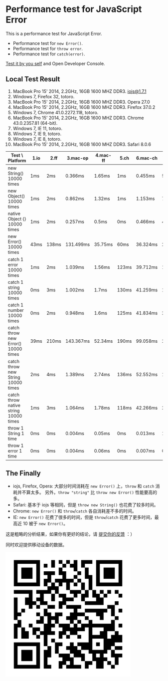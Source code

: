 
# Performance test for JavaScript Error

This is a performance test for JavaScript Error.

* Performance test for `new Error()`.
* Performance test for `throw error`.
* Performance test for `catch(error)`.

[Test it by you self](http://hotoo.me/perf-javascript-error/) and Open Developer Console.

## Local Test Result

1. MacBook Pro 15' 2014, 2.2GHz, 16GB 1600 MHZ DDR3. iojs@1.7.1
2. Windows 7, Firefox 32, totoro.
3. MacBook Pro 15' 2014, 2.2GHz, 16GB 1600 MHZ DDR3. Opera 27.0
4. MacBook Pro 15' 2014, 2.2GHz, 16GB 1600 MHZ DDR3. Firefox 37.0.2
5. Windows 7, Chrome 41.0.2272.118, totoro.
6. MacBook Pro 15' 2014, 2.2GHz, 16GB 1600 MHZ DDR3. Chrome 43.0.2357.81 (64-bit).
7. Windows 7, IE 11, totoro.
8. Windows 7, IE 9, totoro.
9. Windows 7, IE 8, totoro.
10. MacBook Pro 15' 2014, 2.2GHz, 16GB 1600 MHZ DDR3. Safari 8.0.6


| Test \ Platform                       | 1.io | 2.ff  | 3.mac-op  | 4.mac-ff | 5.ch  | 6.mac-ch | 7.ie11 | 8.ie9 | 9.ie8 | 10.safari |
|---------------------------------------|------|-------|-----------|----------|-------|----------|--------|-------|-------|-----------|
| new String() 10000 times              | 1ms  | 2ms   | 0.366ms   | 1.65ms   | 1ms   | 0.455ms  | 5ms    | 4ms   | 16ms  | 4.932ms   |
| new Object() 10000 times              | 1ms  | 2ms   | 0.862ms   | 1.32ms   | 1ms   | 1.153ms  | 7ms    | 3ms   | 0ms   | 3.652ms   |
| native Object {} 10000 times          | 1ms  | 2ms   | 0.257ms   | 0.5ms    | 0ms   | 0.466ms  | 4ms    | 3ms   | 0ms   | 0.166ms   |
| new Error() 10000 times               | 43ms | 138ms | 131.499ms | 35.75ms  | 60ms  | 36.324ms | 23ms   | 15ms  | 16ms  | 20.023ms  |
| catch 1 error 10000 times             | 1ms  | 2ms   | 1.039ms   | 1.56ms   | 123ms | 39.712ms | 164ms  | 134ms | 31ms  | 5.029ms   |
| catch 1 string 10000 times            | 0ms  | 3ms   | 1.002ms   | 1.7ms    | 130ms | 41.259ms | 175ms  | 134ms | 16ms  | 4.744ms   |
| catch 1 number 10000 times            | 0ms  | 2ms   | 0.948ms   | 1.6ms    | 125ms | 41.834ms | 261ms  | 129ms | 31ms  | 5.739ms   |
| catch throw new Error() 10000 times   | 39ms | 210ms | 143.367ms | 52.34ms  | 190ms | 99.058ms | 266ms  | 143ms | 47ms  | 30.908ms  |
| catch throw new String 10000 times    | 2ms  | 4ms   | 1.389ms   | 2.74ms   | 136ms | 52.552ms | 108ms  | 125ms | 31ms  | 22.053ms  |
| catch throw native string 10000 times | 1ms  | 3ms   | 1.064ms   | 1.78ms   | 118ms | 42.266ms | 204ms  | 123ms | 47ms  | 4.729ms   |
| throw 1 String 1 time                 | 0ms  | 0ms   | 0.004ms   | 0.05ms   | 0ms   | 0.013ms  | 1ms    | 0ms   | 0ms   | 0.006ms   |
| throw 1 error 1 time                  | 0ms  | 0ms   | 0.004ms   | 0.06ms   | 0ms   | 0.007ms  | 0ms    | 0ms   | 0ms   | 0.005ms   |

## The Finally

* iojs, Firefox, Opera: 大部分时间消耗在 `new Error()` 上，`throw` 和 `catch` 消耗并不算太多。
  另外，`throw "string"` 比 `throw new Error()` 性能要高的多。
* Safari: 基本于 iojs 等相同，但是 `throw new String()` 也花费了较多时间。
* Chrome: `new Error()` 和 `throw`/`catch` 各自消耗差不多的时间。
* IE: `new Error()` 花费了很多的时间，但是 `throw`/`catch` 花费了更多时间，最高近 10 被于 `new Error()`。

这是粗略的分析结果，如果你有更好的结论，请 [提交你的反馈](https://github.com/hotoo/perf-javascript-error/issues) ：）

同时欢迎提供移动设备的数据。

![QR code for preview page url](./qrcode-preview.png)
